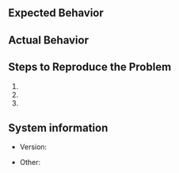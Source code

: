 ## Expected Behavior


## Actual Behavior


## Steps to Reproduce the Problem

  1.
  1.
  1.

## System information

  - Version:
  <!-- optional -->
  - Other:
